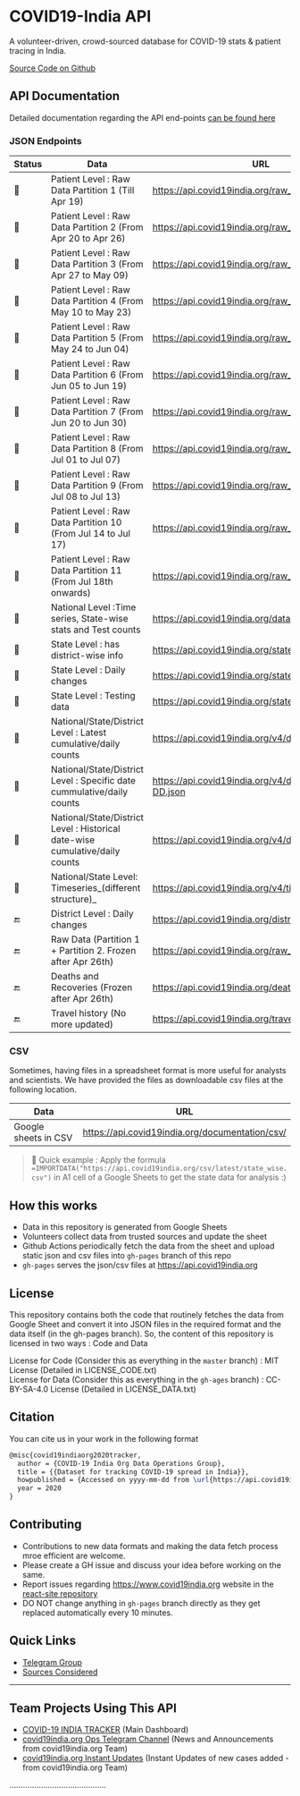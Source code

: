 # COVID19-India API

A volunteer-driven, crowd-sourced database for COVID-19 stats & patient tracing in India.

[Source Code on Github](https://github.com/covid19india/api)

## API Documentation

Detailed documentation regarding the API end-points [can be found here](documentation/)

### JSON Endpoints

| Status        | Data                                                                         | URL                                                     |
| ------------- | ---------------------------------------------------------------------------- | ------------------------------------------------------- |
| :green_heart: | Patient Level : Raw Data Partition 1 (Till Apr 19)                           | <https://api.covid19india.org/raw_data1.json>           |
| :green_heart: | Patient Level : Raw Data Partition 2 (From Apr 20 to Apr 26)                 | <https://api.covid19india.org/raw_data2.json>           |
| :green_heart: | Patient Level : Raw Data Partition 3 (From Apr 27 to May 09)                 | <https://api.covid19india.org/raw_data3.json>           |
| :green_heart: | Patient Level : Raw Data Partition 4 (From May 10 to May 23)                 | <https://api.covid19india.org/raw_data4.json>           |
| :green_heart: | Patient Level : Raw Data Partition 5 (From May 24 to Jun 04)                 | <https://api.covid19india.org/raw_data5.json>           |
| :green_heart: | Patient Level : Raw Data Partition 6 (From Jun 05 to Jun 19)                 | <https://api.covid19india.org/raw_data6.json>           |
| :green_heart: | Patient Level : Raw Data Partition 7 (From Jun 20 to Jun 30)                 | <https://api.covid19india.org/raw_data7.json>           |
| :green_heart: | Patient Level : Raw Data Partition 8 (From Jul 01 to Jul 07)                 | <https://api.covid19india.org/raw_data8.json>           |
| :green_heart: | Patient Level : Raw Data Partition 9 (From Jul 08 to Jul 13)                 | <https://api.covid19india.org/raw_data9.json>           |
| :green_heart: | Patient Level : Raw Data Partition 10 (From Jul 14 to Jul 17)                | <https://api.covid19india.org/raw_data10.json>          |
| :green_heart: | Patient Level : Raw Data Partition 11 (From Jul 18th onwards)                | <https://api.covid19india.org/raw_data11.json>          |
| :green_heart: | National Level :Time series, State-wise stats and Test counts                | <https://api.covid19india.org/data.json>                |
| :green_heart: | State Level : has district-wise info                                         | <https://api.covid19india.org/state_district_wise.json> |
| :green_heart: | State Level : Daily changes                                                  | <https://api.covid19india.org/states_daily.json>        |
| :green_heart: | State Level : Testing data                                                   | <https://api.covid19india.org/state_test_data.json>     |
| :green_heart: | National/State/District Level : Latest cumulative/daily counts               | <https://api.covid19india.org/v4/data.json>             |
| :green_heart: | National/State/District Level : Specific date cummulative/daily counts       | <https://api.covid19india.org/v4/data-YYYY-MM-DD.json>  |
| :green_heart: | National/State/District Level : Historical date-wise cumulative/daily counts | <https://api.covid19india.org/v4/data-all.json>         |
| :green_heart: | National/State Level: Timeseries_(different structure)_                      | <https://api.covid19india.org/v4/timeseries.json>       |
| :end:         | District Level : Daily changes                                               | <https://api.covid19india.org/districts_daily.json>     |
| :end:         | Raw Data (Partition 1 + Partition 2. Frozen after Apr 26th)                  | <https://api.covid19india.org/raw_data.json>            |
| :end:         | Deaths and Recoveries (Frozen after Apr 26th)                                | <https://api.covid19india.org/deaths_recoveries.json>   |
| :end:         | Travel history (No more updated)                                             | <https://api.covid19india.org/travel_history.json>      |

### CSV

Sometimes, having files in a spreadsheet format is more useful for analysts and scientists. We have provided the files as downloadable csv files at the following location.

| Data                 | URL                                               |
| -------------------- | ------------------------------------------------- |
| Google sheets in CSV | <https://api.covid19india.org/documentation/csv/> |

> :rocket: Quick example : Apply the formula `=IMPORTDATA("https://api.covid19india.org/csv/latest/state_wise.csv")` in A1 cell of a Google Sheets to get the state data for analysis :)

## How this works

- Data in this repository is generated from Google Sheets
- Volunteers collect data from trusted sources and update the sheet
- Github Actions periodically fetch the data from the sheet and upload static json and csv files into `gh-pages` branch of this repo
- `gh-pages` serves the json/csv files at <https://api.covid19india.org>

## License

This repository contains both the code that routinely fetches the data from Google Sheet and convert it into JSON files in the required format and the data itself (in the gh-pages branch). So, the content of this repository is licensed in two ways : Code and Data

License for Code (Consider this as everything in the `master` branch) : MIT License (Detailed in LICENSE_CODE.txt)  
License for Data (Consider this as everything in the `gh-ages` branch) : CC-BY-SA-4.0 License (Detailed in LICENSE_DATA.txt)

## Citation

You can cite us in your work in the following format  

```tex
@misc{covid19indiaorg2020tracker,
  author = {COVID-19 India Org Data Operations Group},
  title = {{Dataset for tracking COVID-19 spread in India}},
  howpublished = {Accessed on yyyy-mm-dd from \url{https://api.covid19india.org/}},
  year = 2020
}
```

## Contributing

- Contributions to new data formats and making the data fetch process mroe efficient are welcome.
- Please create a GH issue and discuss your idea before working on the same.
- Report issues regarding <https://www.covid19india.org> website in the [react-site repository](https://github.com/covid19india/covid19india-react/issues)
- DO NOT change anything in `gh-pages` branch directly as they get replaced automatically every 10 minutes.

## Quick Links

- [Telegram Group](https://telegra.ph/CoVID-19--India-Ops-03-24)
- [Sources Considered](https://telegra.ph/Covid-19-Sources-03-19)

-----

## Team Projects Using This API

- [COVID-19 INDIA TRACKER](https://www.covid19india.org/) (Main Dashboard)
- [covid19india.org Ops Telegram Channel](https://t.me/covid19indiaorg) (News and Announcements from covid19india.org Team)
- [covid19india.org Instant Updates](https://t.me/covid19indiaorg_updates) (Instant Updates of new cases added - from covid19india.org Team)

...........................................
